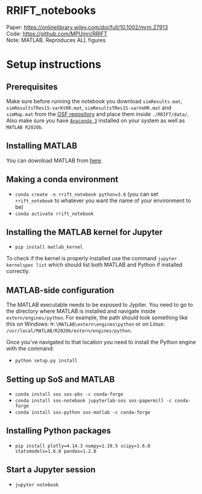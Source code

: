 # RRIFT_notebooks

Paper: https://onlinelibrary.wiley.com/doi/full/10.1002/mrm.27913 <br> 
Code: https://github.com/MPUmri/RRIFT <br> 
Note: MATLAB. Reproduces ALL figures

# Setup instructions

## Prerequisites

Make sure before running the notebook you download ```simResults.mat```, ```simResultsTRes15-varKtRR.mat```, ```simResultsTRes15-varVeRR.mat``` and ```simMap.mat``` from the [OSF repository](https://osf.io/wr3kf/files/) and place them inside ```./RRIFT/data/```. Also make sure you have [```Anaconda 3```](https://www.anaconda.com/products/individual) installed on your system as well as ```MATLAB R2020b```.

## Installing MATLAB

You can download MATLAB from [here](https://uk.mathworks.com/downloads/).

## Making a conda environment

* ```conda create -n rrift_notebook python=3.6``` (you can set ```rrift_notebook``` to whatever you want the name of your environment to be)
* ```conda activate rrift_notebook```

## Installing the MATLAB kernel for Jupyter

* ```pip install matlab_kernel```

To check if the kernel is properly installed use the command ```jupyter kernelspec list``` which should list both MATLAB and Python if installed correctly.

## MATLAB-side configuration 

The MATLAB executable needs to be exposed to Jypiter.
You need to go to the directory where MATLAB is installed and navigate inside `extern/engines/python`. 
For example, the path should look something like this on Windows: `M:\MATLAB\extern\engines\python` or on Linux: `/usr/local/MATLAB/R2020b/extern/engines/python`. 

Once you've navigated to that location you need to install the Python engine with the command:

* ```python setup.py install```

## Setting up SoS and MATLAB 

* ```conda install sos sos-pbs -c conda-forge```
* ```conda install sos-notebook jupyterlab-sos sos-papermill -c conda-forge```
* ```conda install sos-python sos-matlab -c conda-forge```

## Installing Python packages

* ```pip install plotly=4.14.3 numpy=1.19.5 scipy=1.6.0 statsmodels=1.6.0 pandas=1.2.0```

## Start a Jupyter session

* ```jupyter notebook```
